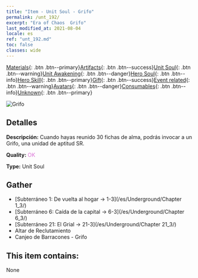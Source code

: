 ```yaml
---
title: "Item - Unit Soul - Grifo"
permalink: /unt_192/
excerpt: "Era of Chaos  Grifo"
last_modified_at: 2021-08-04
locale: es
ref: "unt_192.md"
toc: false
classes: wide
---
```

 [Materials](/ItemsES/){: .btn .btn--primary}[Artifacts](/ItemsES/Artifacts/){: .btn .btn--success}[Unit Soul](/ItemsES/UnitSoul/){: .btn .btn--warning}[Unit Awakening](/ItemsES/UnitAwakening/){: .btn .btn--danger}[Hero Soul](/ItemsES/HeroSoul/){: .btn .btn--info}[Hero Skill](/ItemsES/HeroSkill/){: .btn .btn--primary}[Gift](/ItemsES/Gift/){: .btn .btn--success}[Event related](/ItemsES/Events/){: .btn .btn--warning}[Avatars](/ItemsES/Avatars/){: .btn .btn--danger}[Consumables](/ItemsES/Consumables/){: .btn .btn--info}[Unknown](/ItemsES/Unknown/){: .btn .btn--primary}

 ![Grifo](/images/u/ti_shijiu.jpg)

## Detalles
 **Descripción:** Cuando hayas reunido 30 fichas de alma, podrás invocar a un Grifo, una unidad de aptitud SR.

 **Quality:** <span style="color: #DA70D6">OK</span>

 **Type:** Unit Soul

## Gather

*    [Subterráneo 1: De vuelta al hogar -> 1-3](/es/Underground/Chapter 1_3/) 
*    [Subterráneo 6: Caída de la capital -> 6-3](/es/Underground/Chapter 6_3/) 
*    [Subterráneo 21: El Grial -> 21-3](/es/Underground/Chapter 21_3/) 
*    Altar de Reclutamiento 
*    Canjeo de Barracones - Grifo 

## This item contains:

  None

